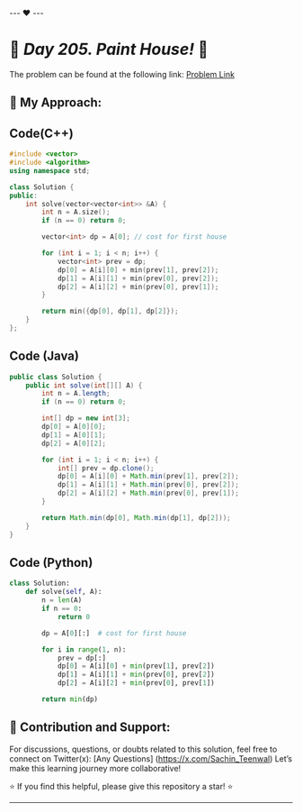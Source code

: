 --- ❤️ ---

# 🚀 _Day 205. Paint House!_ 🧠


The problem can be found at the following link: [Problem Link](https://www.interviewbit.com/problems/paint-house/)

## 🎯 **My Approach:**


## Code(C++)
```cpp
#include <vector>
#include <algorithm>
using namespace std;

class Solution {
public:
    int solve(vector<vector<int>> &A) {
        int n = A.size();
        if (n == 0) return 0;

        vector<int> dp = A[0]; // cost for first house

        for (int i = 1; i < n; i++) {
            vector<int> prev = dp;
            dp[0] = A[i][0] + min(prev[1], prev[2]);
            dp[1] = A[i][1] + min(prev[0], prev[2]);
            dp[2] = A[i][2] + min(prev[0], prev[1]);
        }

        return min({dp[0], dp[1], dp[2]});
    }
};

```

## Code (Java)

```java
public class Solution {
    public int solve(int[][] A) {
        int n = A.length;
        if (n == 0) return 0;

        int[] dp = new int[3];
        dp[0] = A[0][0];
        dp[1] = A[0][1];
        dp[2] = A[0][2];

        for (int i = 1; i < n; i++) {
            int[] prev = dp.clone();
            dp[0] = A[i][0] + Math.min(prev[1], prev[2]);
            dp[1] = A[i][1] + Math.min(prev[0], prev[2]);
            dp[2] = A[i][2] + Math.min(prev[0], prev[1]);
        }

        return Math.min(dp[0], Math.min(dp[1], dp[2]));
    }
}

```

## Code (Python)

```python
class Solution:
    def solve(self, A):
        n = len(A)
        if n == 0:
            return 0

        dp = A[0][:]  # cost for first house

        for i in range(1, n):
            prev = dp[:]
            dp[0] = A[i][0] + min(prev[1], prev[2])
            dp[1] = A[i][1] + min(prev[0], prev[2])
            dp[2] = A[i][2] + min(prev[0], prev[1])

        return min(dp)

```



## 🎯 **Contribution and Support:**

For discussions, questions, or doubts related to this solution, feel free to connect on Twitter(x): [Any Questions] (https://x.com/Sachin_Teenwal) Let’s make this learning journey more collaborative!

⭐ If you find this helpful, please give this repository a star! ⭐

---
